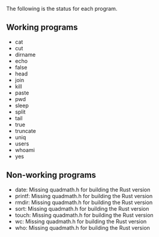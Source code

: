 The following is the status for each program.

## Working programs
* cat
* cut
* dirname
* echo
* false
* head
* join
* kill
* paste
* pwd
* sleep
* split
* tail
* true
* truncate
* uniq
* users
* whoami
* yes

## Non-working programs
* date: Missing quadmath.h for building the Rust version
* printf: Missing quadmath.h for building the Rust version
* rmdir: Missing quadmath.h for building the Rust version
* sort: Missing quadmath.h for building the Rust version
* touch: Missing quadmath.h for building the Rust version
* wc: Missing quadmath.h for building the Rust version
* who: Missing quadmath.h for building the Rust version
